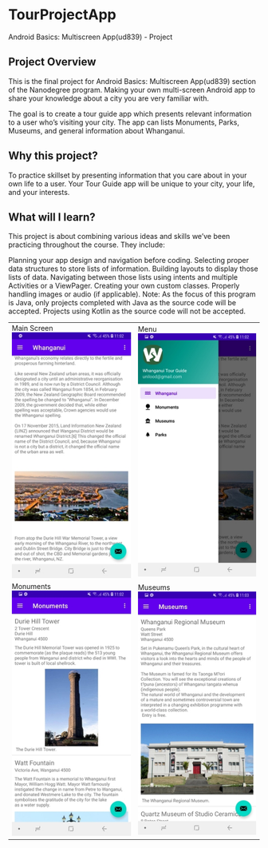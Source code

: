 # TourProjectApp
Android Basics: Multiscreen App(ud839) - Project

## Project Overview
This is the final project for Android Basics: Multiscreen App(ud839) section of the Nanodegree program. 
Making your own multi-screen Android app to share your knowledge about a city you are very familiar with.

The goal is to create a tour guide app which presents relevant information to a user who’s visiting your city. 
The app can lists Monuments, Parks, Museums, and general information about Whanganui. 

## Why this project?
To practice  skillset by presenting information that you care about in your own life to a user. 
Your Tour Guide app will be unique to your city, your life, and your interests.

## What will I learn?
This project is about combining various ideas and skills we’ve been practicing throughout the course. They include:

Planning your app design and navigation before coding.
Selecting proper data structures to store lists of information.
Building layouts to display those lists of data.
Navigating between those lists using intents and multiple Activities or a ViewPager.
Creating your own custom classes.
Properly handling images or audio (if applicable).
Note: As the focus of this program is Java, only projects completed with Java as the source code will be accepted. Projects using Kotlin as the source code will not be accepted.
<table border="0">
<tr>
<td>
Main Screen<br>
<img src =app/src/main/res/readmescreenshots/1.jpg>
</td>
<td>
Menu<br>
<img src=app/src/main/res/readmescreenshots/2.jpg>
</td>
</tr>
<tr>
<td>
Monuments<br>
<img src=app/src/main/res/readmescreenshots/3.jpg>
</td>
<td>
Museums<br>
<img src=app/src/main/res/readmescreenshots/4.jpg>
</td></tr></table>
